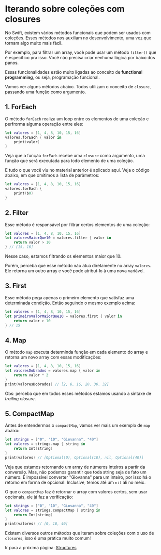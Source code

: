 # Iterando sobre coleções com closures

No Swift, existem vários métodos funcionais que podem ser usados com coleções. Esses métodos nos auxiliam no desenvolvimento, uma vez que tornam algo muito mais fácil.

Por exemplo, para filtrar um array, você pode usar um método `filter()` que é específico pra isso. Você não precisa criar nenhuma lógica por baixo dos panos.

Essas funcionalidades estão muito ligadas ao conceito de **functional programming**, ou seja, programação funcional.

Vamos ver alguns métodos abaixo. Todos utilizam o conceito de `closure`, passando uma função como argumento.

## 1. ForEach

O método `forEach` realiza um loop entre os elementos de uma coleção e perfrorma alguma operação entre eles:

```swift
let valores = [1, 4, 8, 10, 15, 16]
valores.forEach { valor in
    print(valor)
}
```

Veja que a função `forEach` recebe uma `closure` como argumento, uma função que será executada para todo elemento de uma coleção.

E tudo o que você viu no material anterior é aplicado aqui. Veja o código abaixo, em que omitimos a lista de parâmetros:

```swift
let valores = [1, 4, 8, 10, 15, 16]
valores.forEach {
    print($0)
}
```

## 2. Filter

Esse método é responsável por filtrar certos elementos de uma coleção:

```swift
let valores = [1, 4, 8, 10, 15, 16]
let valoresMaiorQue10 = valores.filter { valor in
    return valor > 10
} // [15, 16]
```

Nesse caso, estamos filtrando os elementos maior que 10.

Porém, perceba que esse método não atua diretamente no array `valores`. Ele retorna um outro array e você pode atribuí-lo à uma nova variável.

## 3. First

Esse método pega apenas o primeiro elemento que satisfaz uma determinada condição. Então seguindo o mesmo exemplo acima:

```swift
let valores = [1, 4, 8, 10, 15, 16]
let primeiroValorMaiorQue10 = valores.first { valor in
    return valor > 10
} // 15
```

## 4. Map

O método `map` executa determinda função em cada elemento do array e retorna um novo array com essas modificações:

```swift
let valores = [1, 4, 8, 10, 15, 16]
let valoresDobrados = valores.map { valor in
    return valor * 2
}
print(valoresDobrados) // [2, 8, 16, 20, 30, 32]
```

Obs: perceba que em todos esses métodos estamos usando a sintaxe de *trailing closure*.

## 5. CompactMap

Antes de entendermos o `compactMap`, vamos ver mais um exemplo de `map` abaixo:

```swift
let strings = ["0", "10", "Giovanna", "40"]
let valores = strings.map { string in
    return Int(string)
}
print(valores) // [Optional(0), Optional(10), nil, Optional(40)]
```

Veja que estamos retornando um array de números inteiros a partir da conversão. Mas, não podemos garantir que toda string seja de fato um número. É impossível converter "Giovanna" para um inteiro, por isso há o retorno em forma de opcional. Inclusive, temos até um `nil` ali no meio.

O que o `compactMap` faz é retornar o array com valores certos, sem usar opcionais, ele já faz a verificação:

```swift
let strings = ["0", "10", "Giovanna", "40"]
let valores = strings.compactMap { string in
    return Int(string)
}
print(valores) // [0, 10, 40]
```

Existem diversos outros métodos que iteram sobre coleções com o uso de `closures`, isso é uma prática muito comum!

Ir para a próxima página: [Structures](docs/linguagem/14-structures.md)



